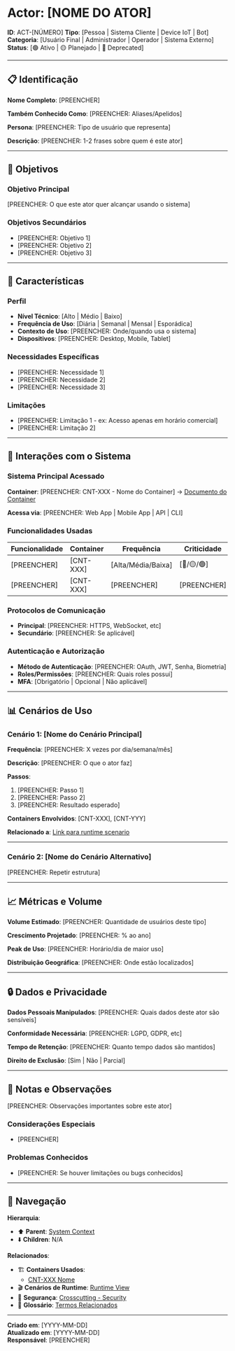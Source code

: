 # Actor: [NOME DO ATOR]
<!-- markdownlint-disable MD012 MD029 MD031 MD032 MD036 -->

**ID**: ACT-[NÚMERO]
**Tipo**: [Pessoa | Sistema Cliente | Device IoT | Bot]
**Categoria**: [Usuário Final | Administrador | Operador | Sistema Externo]
**Status**: [🟢 Ativo | 🟡 Planejado | 🔴 Deprecated]

---

## 📋 Identificação

**Nome Completo**: [PREENCHER]

**Também Conhecido Como**: [PREENCHER: Aliases/Apelidos]

**Persona**: [PREENCHER: Tipo de usuário que representa]

**Descrição**: [PREENCHER: 1-2 frases sobre quem é este ator]

---

## 🎯 Objetivos

### Objetivo Principal

[PREENCHER: O que este ator quer alcançar usando o sistema]

### Objetivos Secundários

- [PREENCHER: Objetivo 1]
- [PREENCHER: Objetivo 2]
- [PREENCHER: Objetivo 3]

---

## 👤 Características

### Perfil

- **Nível Técnico**: [Alto | Médio | Baixo]
- **Frequência de Uso**: [Diária | Semanal | Mensal | Esporádica]
- **Contexto de Uso**: [PREENCHER: Onde/quando usa o sistema]
- **Dispositivos**: [PREENCHER: Desktop, Mobile, Tablet]

### Necessidades Específicas

- [PREENCHER: Necessidade 1]
- [PREENCHER: Necessidade 2]
- [PREENCHER: Necessidade 3]

### Limitações

- [PREENCHER: Limitação 1 - ex: Acesso apenas em horário comercial]
- [PREENCHER: Limitação 2]

---

## 🔗 Interações com o Sistema

### Sistema Principal Acessado

**Container**: [PREENCHER: CNT-XXX - Nome do Container] → [Documento do Container](../../05_building-blocks/containers/CNT-XXX_nome.md)

**Acessa via**: [PREENCHER: Web App | Mobile App | API | CLI]

### Funcionalidades Usadas

| Funcionalidade | Container | Frequência | Criticidade |
|----------------|-----------|------------|-------------|
| [PREENCHER] | [CNT-XXX] | [Alta/Média/Baixa] | [🔴/🟡/🟢] |
| [PREENCHER] | [CNT-XXX] | [PREENCHER] | [PREENCHER] |

### Protocolos de Comunicação

- **Principal**: [PREENCHER: HTTPS, WebSocket, etc]
- **Secundário**: [PREENCHER: Se aplicável]

### Autenticação e Autorização

- **Método de Autenticação**: [PREENCHER: OAuth, JWT, Senha, Biometria]
- **Roles/Permissões**: [PREENCHER: Quais roles possui]
- **MFA**: [Obrigatório | Opcional | Não aplicável]

---

## 📊 Cenários de Uso

### Cenário 1: [Nome do Cenário Principal]

**Frequência**: [PREENCHER: X vezes por dia/semana/mês]

**Descrição**: [PREENCHER: O que o ator faz]

**Passos**:

1. [PREENCHER: Passo 1]
2. [PREENCHER: Passo 2]
3. [PREENCHER: Resultado esperado]

**Containers Envolvidos**: [CNT-XXX], [CNT-YYY]

**Relacionado a**: [Link para runtime scenario](../../06_runtime/006_runtime-view.md#cenario-X)

---

### Cenário 2: [Nome do Cenário Alternativo]

[PREENCHER: Repetir estrutura]

---

## 📈 Métricas e Volume

**Volume Estimado**: [PREENCHER: Quantidade de usuários deste tipo]

**Crescimento Projetado**: [PREENCHER: % ao ano]

**Peak de Uso**: [PREENCHER: Horário/dia de maior uso]

**Distribuição Geográfica**: [PREENCHER: Onde estão localizados]

---

## 🔒 Dados e Privacidade

**Dados Pessoais Manipulados**: [PREENCHER: Quais dados deste ator são sensíveis]

**Conformidade Necessária**: [PREENCHER: LGPD, GDPR, etc]

**Tempo de Retenção**: [PREENCHER: Quanto tempo dados são mantidos]

**Direito de Exclusão**: [Sim | Não | Parcial]

---

## 📝 Notas e Observações

[PREENCHER: Observações importantes sobre este ator]

### Considerações Especiais

- [PREENCHER]

### Problemas Conhecidos

- [PREENCHER: Se houver limitações ou bugs conhecidos]

---

## 🔗 Navegação

**Hierarquia**:

- ⬆️ **Parent**: [System Context](../003_context-and-scope.md)
- ⬇️ **Children**: N/A

**Relacionados**:

- 🏗️ **Containers Usados**:
  - [CNT-XXX Nome](../../05_building-blocks/containers/CNT-XXX_nome.md)
- 🎬 **Cenários de Runtime**: [Runtime View](../../06_runtime/006_runtime-view.md)
- 🔐 **Segurança**: [Crosscutting - Security](../../08_crosscutting/008_crosscutting-concepts.md#82-segurança)
- 📖 **Glossário**: [Termos Relacionados](../../12_glossary/012_glossary.md)

---

**Criado em**: [YYYY-MM-DD]  
**Atualizado em**: [YYYY-MM-DD]  
**Responsável**: [PREENCHER]

